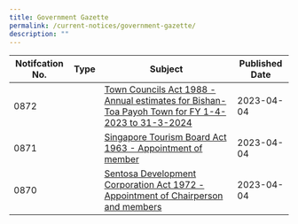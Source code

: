 ```yaml
---
title: Government Gazette
permalink: /current-notices/government-gazette/
description: ""
---
```

| Notifcation No. | Type | Subject | Published Date |
| -------- | -------- | -------- | ------|
| 0872     |     | [Town Councils Act 1988 - Annual estimates for Bishan-Toa Payoh Town for FY 1-4-2023 to 31-3-2024](/files/Government%20gazette/Week%20ending%207%20Apr%202023/63816283511848549723gg0900.pdf)  | 2023-04-04 |
| 0871    |     |[Singapore Tourism Board Act 1963 - Appointment of member](/files/Government%20gazette/Week%20ending%207%20Apr%202023/63816283549355818623gg0899.pdf)  | 2023-04-04 |
| 0870   |     | [Sentosa Development Corporation Act 1972 - Appointment of Chairperson and members](/files/Government%20gazette/Week%20ending%207%20Apr%202023/63816283576787044323gg0898.pdf)| 2023-04-04 |